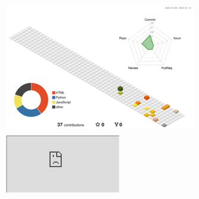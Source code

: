 ![](profile-3d-contrib/profile-season-animate.svg)

<iframe src="https://vinogl.github.io/Resume/CV.html"></iframe>
